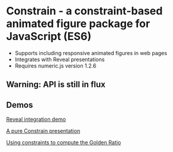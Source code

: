 # Constrain - a constraint-based animated figure package for JavaScript (ES6)

- Supports including responsive animated figures in web pages
- Integrates with Reveal presentations
- Requires numeric.js version 1.2.6

## Warning: API is still in flux

## Demos

[Reveal integration demo](https://andrewcmyers.github.io/constrain/reveal-demo.html)

[A pure Constrain presentation](https://andrewcmyers.github.io/constrain/constrain-demo.html)

[Using constraints to compute the Golden Ratio](https://andrewcmyers.github.io/constrain/spiral.html)
